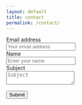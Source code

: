 ```yaml
---
layout: default
title: contact
permalink: /contact/
---
```


<script src="https://www.google.com/recaptcha/api.js" async defer></script>
<script>function onSubmit(token) {document.getElementById("demo-form").submit()}</script>
<form id='demo-form' action="?" accept-charset="UTF-8" action="https://getform.io/f/cdee5a80-69df-482c-a98c-21857651c84a" method="POST" enctype="multipart/form-data" target="_blank">
      <div class="form-group">
        <label for="InputEmail" required="required">Email address</label>
        <br>
        <input type="email" name="email" class="form-control" id="InputEmail" aria-describedby="emailHelp" placeholder="Your email address">
      </div>
      <div class="form-group">
        <label for="exampleInputName">Name</label>
        <br>
        <input type="text" name="name" class="form-control" id="exampleInputName" placeholder="Enter your name" required="required">
      </div>
      <div class="form-group">
        <label for="Input" required="required">Subject</label>
        <br>
        <textarea type="text" name="input" class="form-control" id="Input" aria-describedby="emailHelp" placeholder="Subject" required="required"></textarea>
      </div>
      <br>
      <button  type="submit" class="g-recaptcha" data-sitekey="6LfOpiAaAAAAACxkWlByx6yRTsrgJO08n3bmGgGP" data-callback='onSubmit'>Submit</button>
    </form>